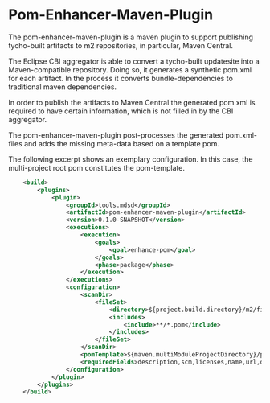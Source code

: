 # Pom-Enhancer-Maven-Plugin
The pom-enhancer-maven-plugin is a maven plugin to support publishing tycho-built artifacts to m2 repositories, in particular, Maven Central.

The Eclipse CBI aggregator is able to convert a tycho-built updatesite into a Maven-compatible repository. Doing so, it generates a synthetic pom.xml for each artifact. In the process it converts bundle-dependencies to traditional maven dependencies.

In order to publish the artifacts to Maven Central the generated pom.xml is required to have certain information, which is not filled in by the CBI aggregator.

The pom-enhancer-maven-plugin post-processes the generated pom.xml-files and adds the missing meta-data based on a template pom.

The following excerpt shows an exemplary configuration. In this case, the multi-project root pom constitutes the pom-template.

```XML
    <build>
        <plugins>
            <plugin>
                <groupId>tools.mdsd</groupId>
                <artifactId>pom-enhancer-maven-plugin</artifactId>
                <version>0.1.0-SNAPSHOT</version>
                <executions>
                    <execution>
                        <goals>
                            <goal>enhance-pom</goal>
                        </goals>
                        <phase>package</phase>
                    </execution>
                </executions>
                <configuration>
                    <scanDir>
                        <fileSet>
                            <directory>${project.build.directory}/m2/final/</directory>
                            <includes>
                                <include>**/*.pom</include>
                            </includes>
                        </fileSet>
                    </scanDir>
                    <pomTemplate>${maven.multiModuleProjectDirectory}/pom.xml</pomTemplate>
                    <requiredFields>description,scm,licenses,name,url,developers</requiredFields>
                </configuration>
            </plugin>
        </plugins>
    </build>
``` 